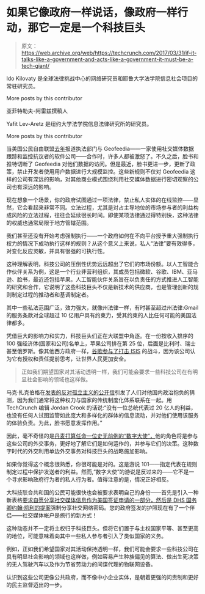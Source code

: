 # 如果它像政府一样说话，像政府一样行动，那它一定是一个科技巨头

> 原文：<https://web.archive.org/web/https://techcrunch.com/2017/03/31/if-it-talks-like-a-government-and-acts-like-a-government-it-must-be-a-tech-giant/>

Ido Kilovaty 是全球法律挑战中心的网络研究员和耶鲁大学法学院信息社会项目的常驻研究员。

More posts by this contributor

亚菲特勒夫-阿雷兹撰稿人

Yafit Lev-Aretz 是纽约大学法学院信息法律研究所的研究员。

More posts by this contributor

当美国公民自由联盟[去年](https://web.archive.org/web/20230326083208/https://www.aclunc.org/blog/facebook-instagram-and-twitter-provided-data-access-surveillance-product-marketed-target)报道执法部门与 Geofeedia——一家使用社交媒体数据跟踪和监控抗议者的软件公司——合作时，许多人都被激怒了。不久之后，脸书和推特切断了 Geofeedia 对他们数据的访问。但是最近，脸书更进一步，更新了政策，禁止开发者使用用户数据进行大规模监控。这些新规则不仅对 Geofeedia 这样的公司有深远的影响，对其他商业模式围绕利用社交媒体数据进行密切观察的公司也有深远的影响。

现在想象一个场景，你的政府试图通过一项法律，禁止私人实体的在线监控——显然，它会看起来非常不同。立法过程，尤其是对占主导地位的市场参与者的利益构成风险的立法过程，往往会延续很长时间。即使某项法律通过得特别快，这种法律的权威也通常局限于地方管辖范围。

我们甚至还没有开始考虑强制执行——一个政府如何在不向平台授予重大强制执行权力的情况下成功执行这样的规则？从这个意义上来说，私人“法律”要有效得多，对变化反应灵敏，并具有很强的可执行性。

这种理解表明，科技公司的压倒性优势远远超出了它们的市场份额。以人工智能合作伙伴关系为例，这是一个行业非营利组织，其成员包括微软、谷歌、IBM、亚马逊、脸书，最近还包括苹果。人工智能伙伴关系旨在以负责任的方式推进人工智能的研究和合作，它说明了这些科技巨头不仅是新技术的供应商，也是管理创新的规则制定过程的推动者和基调制定者。

其中一些私法范围广泛，效力强大，就像州法律一样，有时甚至超过州法律:Gmail 的服务条款对全球超过 10 亿用户具有约束力，受其约束的人比任何可能的美国法律都多。

凭借巨大的影响力和实力，科技巨头们正在大联盟中角逐。在一份按收入排序的 100 强经济体(国家和公司)名单上，苹果公司排在第 25 位，后面是比利时、瑞士甚至俄罗斯。像其他西方政府一样，[谷歌参与了打击 ISIS](https://web.archive.org/web/20230326083208/https://www.wired.com/2016/09/googles-clever-plan-stop-aspiring-isis-recruits/) 的战斗，因为该公司认为它有授权和责任提前思考，让世界人民更加安全。

> 正如我们期望国家对其活动透明一样，我们可能会要求一些科技公司在有明显社会影响的领域也这样做。

马克·扎克伯格在[发表的反对孤立主义的公开信](https://web.archive.org/web/20230326083208/https://www.facebook.com/notes/mark-zuckerberg/building-global-community/10103508221158471/)引发了人们对他国内政治抱负的猜测，因为我们通常将这种权力与国家的传统制度化体系联系在一起。用 TechCrunch 编辑 Jordan Crook 的话说:“没有一位总统代表过 20 亿人的利益，也没有任何人试图监管如此庞大和多样化的群体的信息流动，并对他们使用该服务的体验负责。为此，脸书愿意发挥作用。”

因此，毫不奇怪的是[丹麦打算任命一位史无前例的“数字大使”，](https://web.archive.org/web/20230326083208/https://www.washingtonpost.com/news/worldviews/wp/2017/02/04/denmark-is-naming-an-ambassador-who-will-just-deal-with-increasingly-powerful-tech-companies/?utm_term=.61f9b9db6308)他的角色将是参与这些公司的外交事务，更好地了解它们是如何运作的，并参与它们的决策。这种数字时代的外交利用单边外交事务对科技巨头的战略施加影响。

如果你觉得这个概念很熟悉，你很可能是对的。这是游说 101——指定代表在规则制定过程中保护发送者的利益。然而,“数字大使”的游说是反过来的——它不是一个寻求影响政府行为者的私人行为者。值得注意的是，情况正好相反。

大科技联合共和国的公民可能很快也会被要求表明自己的身份——首先是引入一种新表格[要求自愿分享社交媒体信息作为美国签证申请的一部分，然后是 DHS 国务卿约翰·凯利的](https://web.archive.org/web/20230326083208/http://fortune.com/2016/12/23/us-customs-social-media/)[提案](https://web.archive.org/web/20230326083208/https://www.theatlantic.com/technology/archive/2017/02/give-us-your-passwords/516315/)强制分享社交网络密码。您的政府签发的护照现在有了一个伴侣——社交媒体帐户是旅行的新方式！

这种动态并不一定将主权归于科技巨头。但将它们置于与主权国家平等、甚至更高的地位，可能意味着向其中一些私人参与者引入了类似国家的义务。

例如，正如我们希望国家对其活动保持透明一样，我们可能会要求一些科技公司在具有明显社会影响的领域也这样做，例如容易产生种族偏见的算法、做出生死决策的无人驾驶汽车以及作为节省劳动力的间谍代理的物联网设备。

认识到这些公司更像公共政府，而不像中小企业实体，是朝着更强的问责制和更好的民主监督迈出的一步。
